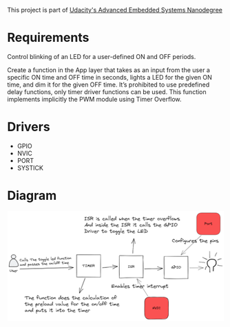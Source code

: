 This project is part of [Udacity's Advanced Embedded Systems Nanodegree](https://github.com/mazarona/embedded-systems-advanced-nanodegree)

# Requirements

Control blinking of an LED for a user-defined ON and OFF periods.

Create a function in the App layer that takes as an input from the user a specific ON time and OFF time in seconds, lights a LED for the given ON time, and dim it for the given OFF time. It’s prohibited to use predefined delay functions, only timer driver functions can be used. This function implements implicitly the PWM module using Timer Overflow.

# Drivers
- GPIO
- NVIC
- PORT
- SYSTICK


# Diagram

![project](videos/project_requirements.png?raw=true "project")

